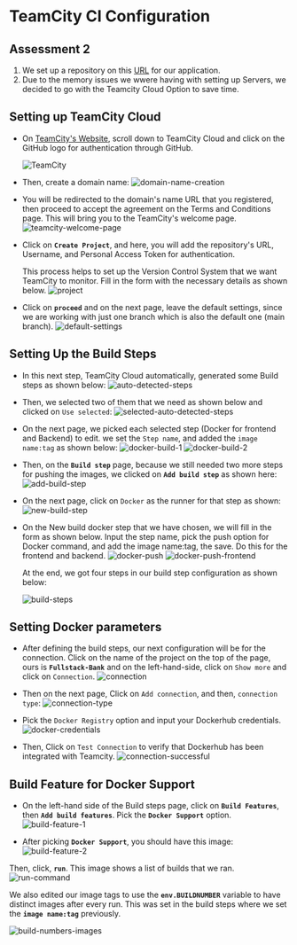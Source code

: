 # **TeamCity CI Configuration**
## Assessment 2

1. We set up a repository on this [URL](https://github.com/Team-Cloud-Champions/fullstack-bank) for our application. 
2. Due to the memory issues we wwere having with setting up Servers, we decided to go with the Teamcity Cloud Option to save time.

## Setting up TeamCity Cloud
- On [TeamCity's Website](https://www.jetbrains.com/teamcity/), scroll down to TeamCity Cloud and click on the GitHub logo for authentication through GitHub.

    ![TeamCity](images/teamcity-cloud.png "TeamCity")

- Then, create a domain name:
    ![domain-name-creation](images/domain-create.png)

- You will be redirected to the domain's name URL that you registered, then proceed to accept the agreement on the Terms and Conditions page. This will bring you to the TeamCity's welcome page.
    ![teamcity-welcome-page](images/teamcity-welcome-page.png)
  
- Click on **`Create Project`**, and here, you will add the repository's URL, Username, and Personal Access Token for authentication. 
  
  This process helps to set up the Version Control System that we want TeamCity to monitor. Fill in the form with the necessary details as shown below.
    ![project](images/project.png)

- Click on **`proceed`** and on the next page, leave the default settings, since we are working with just one branch which is also the default one (main branch).
    ![default-settings](images/default-settings.png)

## Setting Up the Build Steps
- In this next step, TeamCity Cloud automatically,  generated some Build steps as shown below:
    ![auto-detected-steps](images/auto-detected-steps.jpeg)

- Then, we selected two of them that we need as shown below and clicked on `Use selected`:
    ![selected-auto-detected-steps](images/selected-auto-detected-steps.jpeg)

- On the next page, we picked each selected step (Docker for frontend and Backend) to edit. we set the `Step name`, and added the `image name:tag` as shown below:
    ![docker-build-1](images/docker-build-1.png)
    ![docker-build-2](images/build-2.png)

- Then, on the **`Build step`** page, because we still needed two more steps for pushing the images, we clicked on **`Add build step`** as shown here:
    ![add-build-step](images/add-build-step.png)

- On the next page, click on `Docker` as the runner for that step as shown:
    ![new-build-step](images/new-build-step.png)

- On the New build docker step that we have chosen, we will fill in the form as shown below. Input the step name, pick the push option for Docker command, and add the image name:tag, the save. Do this for the frontend and backend.
    ![docker-push](images/docker-push.png)
    ![docker-push-frontend](images/docker-push-frontend.png)

    At the end, we got four steps in our build step configuration as shown below:

    ![build-steps](images/build-steps.png)

## Setting Docker parameters
- After defining the build steps, our next configuration will be for the connection. Click on the name of the project on the top of the page, ours is **`Fullstack-Bank`** and on the left-hand-side, click on `Show more` and click on `Connection`. 
    ![connection](images/connection.jpeg)

- Then on the next page, Click on `Add connection`, and then, `connection type`:
    ![connection-type](images/connection-type.jpeg)

- Pick the `Docker Registry` option and input your Dockerhub credentials.
    ![docker-credentials](images/docker-credentials.jpeg)

- Then, Click on `Test Connection` to verify that Dockerhub has been integrated with Teamcity.
    ![connection-successful](images/connection-successful.jpeg)

## Build Feature for Docker Support 

- On the left-hand side of the Build steps page, click on **`Build Features`**, then **`Add build features`**. Pick the **`Docker Support`** option.
![build-feature-1](images/build-features.png)

- After picking **`Docker Support`**, you should have this image:
![build-feature-2](images/build-features-complete.png)

Then, click, **`run`**. This image shows a list of builds that we ran.
    ![run-command](images/run-command.png)

We also edited our image tags to use the **`env.BUILDNUMBER`** variable to have distinct images after every run. This was set in the build steps where we set the **`image name:tag`** previously.

![build-numbers-images](images/docker-push-images.png)

